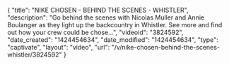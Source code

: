 {
    "title": "NIKE CHOSEN - BEHIND THE SCENES - WHISTLER",
    "description": "Go behind the scenes with Nicolas Muller and Annie Boulanger as they light up the backcountry in Whistler. See more and find out how your crew could be chose...",
    "videoid": "3824592",
    "date_created": "1424454634",
    "date_modified": "1424454634",
    "type": "captivate",
    "layout": "video",
    "url": "\/v\/nike-chosen-behind-the-scenes-whistler\/3824592"
}
